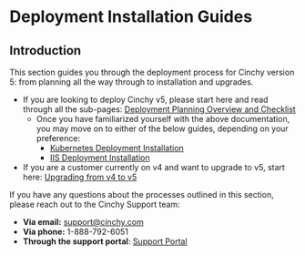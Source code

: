 # Deployment Installation Guides

## Introduction

This section guides you through the deployment process for Cinchy version 5: from planning all the way through to installation and upgrades.

* If you are looking to deploy Cinchy v5, please start here and read through all the sub-pages: [Deployment Planning Overview and Checklist](deployment-planning-overview-and-checklist/)
  * Once you have familiarized yourself with the above documentation, you may move on to either of the below guides, depending on your preference:
    * [Kubernetes Deployment Installation](kubernetes/)
    * [IIS Deployment Installation](iis-deployment-installation.md)
* If you are a customer currently on v4 and want to upgrade to v5, start here: [Upgrading from v4 to v5](../upgrade-guides/upgrading-from-v4-to-v5.md)

If you have any questions about the processes outlined in this section, please reach out to the Cinchy Support team:

* **Via email:** support@cinchy.com
* **Via phone:** 1-888-792-6051
* **Through the support portal**: [Support Portal](https://support.cinchy.com/)
